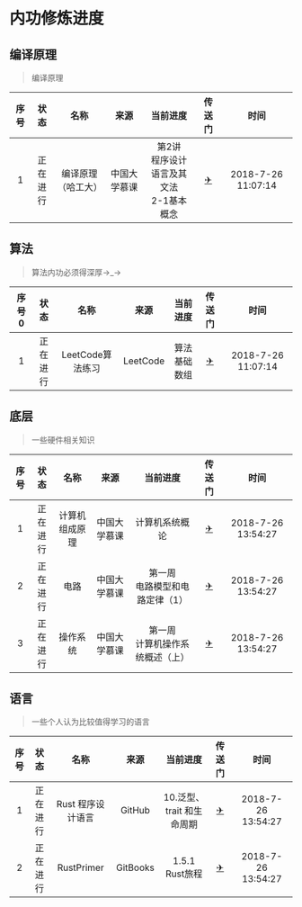 # 内功修炼进度

## 编译原理 
> 编译原理

|序号|状态|名称|来源|当前进度|传送门|时间|
|:---:|:---:|:---:|:---:|:---:|:---:|:---:|
|1|正在<br>进行|编译原理（哈工大）|中国大学慕课|第2讲<br>程序设计语言及其文法<br>2-1基本概念|[✈](https://www.icourse163.org/learn/HIT-1002123007?tid=1002655021#/learn/content?type=detail&id=1003771333&sm=1)|2018-7-26 11:07:14|

## 算法
> 算法内功必须得深厚→_→

|序号0|状态|名称|来源|当前进度|传送门|时间|
|:---:|:---:|:---:|:---:|:---:|:---:|:---:|
|1|正在<br>进行|LeetCode算法练习|LeetCode|算法基础<br>数组|[✈](https://leetcode-cn.com/explore/interview/card/top-interview-questions-easy/1/array/29/)|2018-7-26 11:07:14|

## 底层
> 一些硬件相关知识

|序号|状态|名称|来源|当前进度|传送门|时间|
|:---:|:---:|:---:|:---:|:---:|:---:|:---:|
|1|正在<br>进行|计算机组成原理|中国大学慕课|计算机系统概论|[✈](https://www.icourse163.org/learn/HIT-309001?tid=360004#/learn/content?type=detail&id=854160&sm=1)|2018-7-26 13:54:27|
|2|正在<br>进行|电路|中国大学慕课|第一周<br>电路模型和电路定律（1）|[✈](https://www.icourse163.org/learn/XJTU-47024?tid=1002791005#/learn/content?type=detail&id=1003839534)|2018-7-26 13:54:27|
|3|正在<br>进行|操作系统|中国大学慕课|第一周<br>计算机操作系统概述（上）|[✈](https://www.icourse163.org/learn/NJU-1001571004?tid=1002784135#/learn/content?type=detail&id=1004022003)|2018-7-26 13:54:27|

## 语言
> 一些个人认为比较值得学习的语言

|序号|状态|名称|来源|当前进度|传送门|时间|
|:---:|:---:|:---:|:---:|:---:|:---:|:---:|
|1|正在<br>进行|Rust 程序设计语言|GitHub|10.泛型、trait 和生命周期|[✈](https://kaisery.github.io/trpl-zh-cn/ch10-00-generics.html#a泛型trait-和生命周期)|2018-7-26 13:54:27|
|2|正在<br>进行|RustPrimer|GitBooks|1.5.1 Rust旅程|[✈](https://rustcc.gitbooks.io/rustprimer/content/quickstart/rust-travel.html)|2018-7-26 13:54:27|
